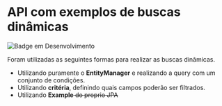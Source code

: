# API com exemplos de buscas dinâmicas

![Badge em Desenvolvimento](http://img.shields.io/static/v1?label=STATUS&message=EM%20DESENVOLVIMENTO&color=GREEN&style=for-the-badge)

Foram utilizadas as seguintes formas para realizar as buscas dinâmicas.
 - Utilizando puramente o **EntityManager** e realizando a query com um conjunto de condições.
 - Utilizando **critéria**, definindo quais campos poderão ser filtrados.
 - Utilizando **Example<S>** do proprio JPA


